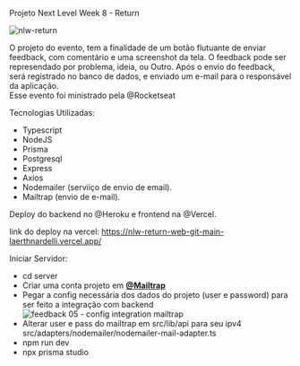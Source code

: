 Projeto Next Level Week 8 - Return

![nlw-return](https://user-images.githubusercontent.com/54412289/167460506-97d826c3-45b1-4c60-93fa-8e32dafa4a32.png)


O projeto do evento, tem a finalidade de um botão flutuante de enviar feedback, com comentário e uma screenshot da tela. O feedback pode ser represendado por problema, ideia, ou Outro. Após o envio do feedback, será registrado no banco de dados, e enviado um e-mail para o responsável da aplicação.<br/>
Esse evento foi ministrado pela @Rocketseat

Tecnologias Utilizadas:

* Typescript
* NodeJS
* Prisma
* Postgresql
* Express
* Axios
* Nodemailer (serviiço de envio de email).
* Mailtrap (envio de e-mail).

Deploy do backend no @Heroku e frontend na @Vercel.

link do deploy na vercel: https://nlw-return-web-git-main-laerthnardelli.vercel.app/

Iniciar Servidor:
* cd server
* Criar uma conta projeto em  **[@Mailtrap](https://https://mailtrap.io/)**
* Pegar a config necessária dos dados do projeto (user e password) para ser feito a integração com backend
![feedback 05 - config integration mailtrap](https://user-images.githubusercontent.com/54412289/167466110-b4ee7739-c38e-4cdc-bdf6-5cb64986f28b.png)
* Alterar user e pass do mailtrap em src/lib/api para seu ipv4 src/adapters/nodemailer/nodemailer-mail-adapter.ts
* npm run dev
* npx prisma studio
